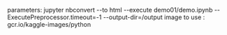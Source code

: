 parameters: jupyter nbconvert --to html --execute demo01/demo.ipynb --ExecutePreprocessor.timeout=-1 --output-dir=/output
image to use : gcr.io/kaggle-images/python
